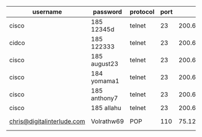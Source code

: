 
username | password | protocol | port | ip | domain
--------|--------|--------|----|--|------
cisco | 185 12345d | telnet | 23 | 200.60.17.1 | unknown
cidco | 185 122333 | telnet | 23 | 200.60.17.1 | unknown
cisco | 185 august23 | telnet | 23|200.60.17.1 | unknown
cisco | 184 yomama1 | telnet|23|200.60.17.1 | unknown
cisco | 185 anthony7 | telnet | 23 | 200.60.17.1 | unknown
cisco | 185 allahu | telnet | 23 | 200.60.17.1 | unknown
chris@digitalinterlude.com | Volrathw69 | POP | 110 | 75.126.75.131 | mail.si-sv3231.com


